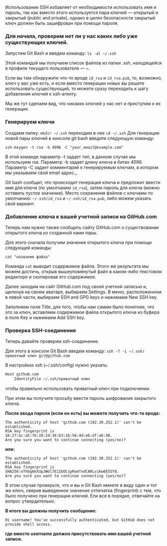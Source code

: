 Использование SSH избавляет от необходимости использовать имя и пароль, так как вместо этого используется пара ключей — открытый и закрытый (public and private), однако в целях безопасности закрытый ключ должен быть зашифрован при помощи пароля.

### Для начала, проверим нет ли у нас каких либо уже существующих ключей.
Запустим Git Bash и введем команду: `ls -al ~/.ssh`

Этой командой мы получаем список файлов из папки .ssh, находящейся в профиле текущего пользователя — ~. 

Если вы там обнаружите что-то вроде `id_rsa` и `id_rsa.pub`, то, 
возможно, ключ у вас уже есть, и если вместо генерации новых вы 
решите использовать существующий, то можете сразу переходить к шагу 
добавления ключей к ssh-агенту. 

Мы же тут сделаем вид, что никаких ключей у нас нет и приступим к их генерации.

### Генерируем ключи
Создаем папку: `mkdir ~/.ssh` переходим в нее `cd ~/.ssh`
Для генерации новой пары ключей в консоли git bash введите следующую команду:

`ssh-keygen -t rsa -b 4096 -C "your_email@example.com"`

В этой команде параметр -t задает тип, в данном случае мы используем rsa. Параметр -b задает длину ключа в битах 4096. Параметр -C задает комментарий к генерируемым ключам, в котором мы указываем свой email адрес._

Git bash сообщит, что происходит генерация ключа и предложит ввести 
имя для ключа (по умолчанию `id_rsa`), затем пароль для ключа 
(можно оставить пустое значение). Место сохранения файлов с ключами по
умолчанию: `~/.ssh/id_rsa` и `~/.ssh/id_rsa.pub`, либо можем указать 
свой вариант.

### Добавление ключа к вашей учетной записи на GitHub.com

Теперь нам нужно также сообщить сайту GitHub.com о существовании открытого ключа из созданной нами пары.

Для этого сначала получим значение открытого ключа при помощи следующей команды:

`cat "название файла"`

Команда `cat` выводит содержимое файла. Этого же результата мы можем достичь, открыв вышеупомянутый файл в каком-либо текстовом редакторе и скопировав его содержимое.

Далее заходим на сайт GitHub.com под своей учетной записью и, щелкнув на 
своем аватаре, выбираем Settings. В меню, расположенном в левой части, 
выбираем SSH and GPG keys и нажимаем New SSH key. 

Заполняем поле Title, для того, чтобы нам самим было понятнее, что это 
за ключ, вставляем содержимое файла открытого ключа из буфера в поле Key 
и нажимаем Add SSH key.

### Проверка SSH-соединения

Теперь давайте проверим ssh-соединение. 

Для этого в консоли Git Bash введем команду: `ssh -T -i ~/.ssh/приватный ключ git@github.com`

В настройках ssh (~/.ssh/config) нужно указать:

```txt
Host github.com 
    IdentityFile ~/.ssh/приватный ключ
```

чтобы правильно использовать приватный ключ при подключении.

При этом вы получите просьбу ввести пароль шифрования закрытого ключа.

**После ввода пароля (если он есть) вы можете получить что-то вроде:**

    The authenticity of host 'github.com (192.30.252.1)' can't be established.
    RSA key fingerprint is 16:27:ac:a5:76:28:2d:36:63:1b:56:4d:eb:df:a6:48.
    Are you sure you want to continue connecting (yes/no)?

**или:**

    The authenticity of host 'github.com (192.30.252.1)' can't be established.
    RSA key fingerprint is SHA256:nThbg6kXUpJWGl7E1IGOCspRomTxdCARLviKw6E5SY8.
    Are you sure you want to continue connecting (yes/no)?

В этом случае проверьте, что и вы и Git Bash имеете в виду один и тот же ключ, сверив выведенное значение отпечатка (fingerprint) с тем, что было получено при генерации ключей. Ели все в порядке, отвечайте на вопрос утвердительно.

**В итоге вы должны получить сообщение:**

    Hi username! You've successfully authenticated, but GitHub does not
    provide shell access.

**где вместо username должно присутствовать имя вашей учетной записи.**

